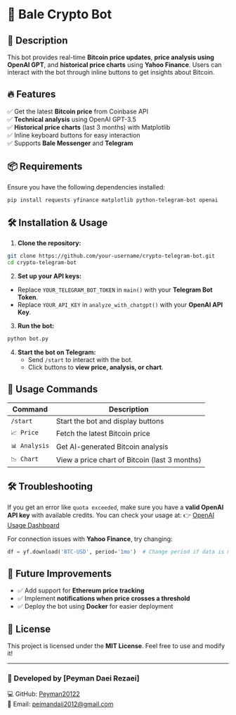 # 🚀 Bale Crypto Bot

## 📌 Description
This bot provides real-time **Bitcoin price updates**, **price analysis using OpenAI GPT**, and **historical price charts** using **Yahoo Finance**. Users can interact with the bot through inline buttons to get insights about Bitcoin.

## 🔥 Features
✅ Get the latest **Bitcoin price** from Coinbase API  
✅ **Technical analysis** using OpenAI GPT-3.5  
✅ **Historical price charts** (last 3 months) with Matplotlib  
✅ Inline keyboard buttons for easy interaction  
✅ Supports **Bale Messenger** and **Telegram**  

## 📦 Requirements
Ensure you have the following dependencies installed:
```bash
pip install requests yfinance matplotlib python-telegram-bot openai
```

## 🛠️ Installation & Usage
1. **Clone the repository:**
```bash
git clone https://github.com/your-username/crypto-telegram-bot.git
cd crypto-telegram-bot
```

2. **Set up your API keys:**
- Replace `YOUR_TELEGRAM_BOT_TOKEN` in `main()` with your **Telegram Bot Token**.
- Replace `YOUR_API_KEY` in `analyze_with_chatgpt()` with your **OpenAI API Key**.

3. **Run the bot:**
```bash
python bot.py
```

4. **Start the bot on Telegram:**
   - Send `/start` to interact with the bot.
   - Click buttons to **view price, analysis, or chart**.

## 📌 Usage Commands
| Command | Description |
|---------|-------------|
| `/start` | Start the bot and display buttons |
| `📈 Price` | Fetch the latest Bitcoin price |
| `📊 Analysis` | Get AI-generated Bitcoin analysis |
| `📉 Chart` | View a price chart of Bitcoin (last 3 months) |

## 🛠️ Troubleshooting
If you get an error like `quota exceeded`, make sure you have a **valid OpenAI API key** with available credits. You can check your usage at:
👉 [OpenAI Usage Dashboard](https://platform.openai.com/account/usage)

For connection issues with **Yahoo Finance**, try changing:
```python
df = yf.download('BTC-USD', period='1mo')  # Change period if data is missing
```

## 🤖 Future Improvements
- ✅ Add support for **Ethereum price tracking**
- ✅ Implement **notifications when price crosses a threshold**
- ✅ Deploy the bot using **Docker** for easier deployment

## 📜 License
This project is licensed under the **MIT License**. Feel free to use and modify it!

---
### 🚀 Developed by **[Peyman Daei Rezaei]**
💻 GitHub: [Peyman20122](https://github.com/Peyman20122)  
📧 Email: peimandaii2012@gmail.com

